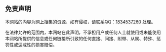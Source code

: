 ## 免责声明

本网站的内容为网上搜集的资源，如有侵权，请联系QQ：[1834537260](http://wpa.qq.com/msgrd?v=3&uin=1834537260&site=qq&menu=yes) 处理。

在法律允许的范围内，本网站在此声明，不承担用户或任何人士就使用或未能使用本网站所提供的信息或任何链接所引致的任何直接、间接、附带、从属、特殊、惩罚性或惩戒性的损害赔偿。 
